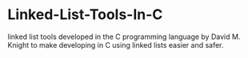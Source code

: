 # Linked-List-Tools-In-C
linked list tools developed in the C programming language by David M. Knight to make developing in C using linked lists easier and safer.
